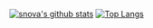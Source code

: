 [![snova's github stats](https://github-readme-stats.vercel.app/api?username=zoniha&theme=gotham&show_icons=true&hide=stars,commits,prs,issues,contribs&count_private=true)](https://github.com/anuraghazra/github-readme-stats)
[![Top Langs](https://github-readme-stats.vercel.app/api/top-langs/?username=zoniha&theme=gotham&show_icons=true&count_private=true&layout=compact)](https://github.com/anuraghazra/github-readme-stats)
